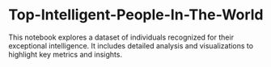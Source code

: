 # Top-Intelligent-People-In-The-World
This notebook explores a dataset of individuals recognized for their exceptional intelligence. It includes detailed analysis and visualizations to highlight key metrics and insights.
